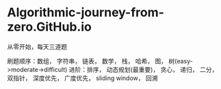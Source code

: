 # Algorithmic-journey-from-zero.GitHub.io

从零开始，每天三道题

刷题顺序：数组， 字符串， 链表， 数学， 栈， 哈希， 图， 树(easy->moderate->difficult)
    进阶：排序， 动态规划(最重要)， 贪心， 递归， 二分， 双指针， 深度优先， 广度优先， sliding window， 回溯
